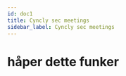 ```yaml
---
id: doc1
title: Cyncly sec meetings
sidebar_label: Cyncly sec meetings
---
```


# håper dette funker